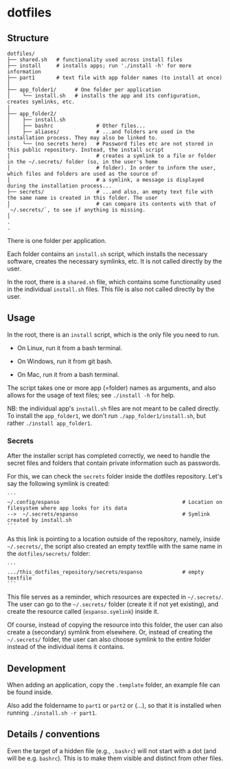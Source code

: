 # dotfiles

## Structure

```
dotfiles/
├── shared.sh   # functionality used across install files
├── install     # installs apps; run './install -h' for more information
├── part1       # text file with app folder names (to install at once)
│
├── app_folder1/      # One folder per application
│    └── install.sh   # installs the app and its configuration, creates symlinks, etc.
│
├── app_folder2/
│    ├── install.sh
│    ├── bashrc              # Other files...
│    ├── aliases/            # ...and folders are used in the installation process. They may also be linked to.
│    └── (no secrets here)   # Password files etc are not stored in this public repository. Instead, the install script
│                            # creates a symlink to a file or folder in the ~/.secrets/ folder (so, in the user's home
│                            # folder). In order to inform the user, which files and folders are used as the source of
│                            # a symlink, a message is displayed during the installation process...
├── secrets/                 # ...and also, an empty text file with the same name is created in this folder. The user
│                            # can compare its contents with that of `~/.secrets/`, to see if anything is missing.
│
.
.
```

There is one folder per application.

Each folder contains an `install.sh` script, which installs the necessary software, creates the necessary symlinks, etc. It is not called directly by the user.

In the root, there is a `shared.sh` file, which contains some functionality used in the individual `install.sh` files. This file is also not called directly by the user.

## Usage

In the root, there is an `install` script, which is the only file you need to run.

- On Linux, run it from a bash terminal.

- On Windows, run it from git bash.

- On Mac, run it from a bash terminal.

The script takes one or more app (=folder) names as arguments, and also allows for the usage of text files; see `./install -h` for help.

NB: the individual app's `install.sh` files are not meant to be called directly. To install the `app_folder1`, we don't run `./app_folder1/install.sh`, but rather `./install app_folder1`.

### Secrets

After the installer script has completed correctly, we need to handle the secret files and folders that contain private information such as passwords.

For this, we can check the `secrets` folder inside the dotfiles repository. Let's say the following symlink is created:

    ```
    ~/.config/espanso                                        # Location on filesystem where app looks for its data
    -->  ~/.secrets/espanso                                  # Symlink created by install.sh
    ```

As this link is pointing to a location outside of the repository, namely, inside `~/.secrets/`, the script also created an empty textfile with the same name in the `dotfiles/secrets/` folder:

    ```
    .../this_dotfiles_repository/secrets/espanso             # empty textfile
    ```

This file serves as a reminder, which resources are expected in `~/.secrets/`. The user can go to the `~/.secrets/` folder (create it if not yet existing), and create the resource called (`espanso.symlink`) inside it.

Of course, instead of copying the resource into this folder, the user can also create a (secondary) symlink from elsewhere. Or, instead of creating the `~/.secrets/` folder, the user can also choose symlink to the entire folder instead of the individual items it contains.

## Development

When adding an application, copy the `.template` folder, an example file can be found inside.

Also add the foldername to `part1` or `part2` or (...), so that it is installed when running `./install.sh -r part1`.

## Details / conventions

Even the target of a hidden file (e.g., `.bashrc`) will not start with a dot (and will be e.g. `bashrc`). This is to make them visible and distinct from other files.
